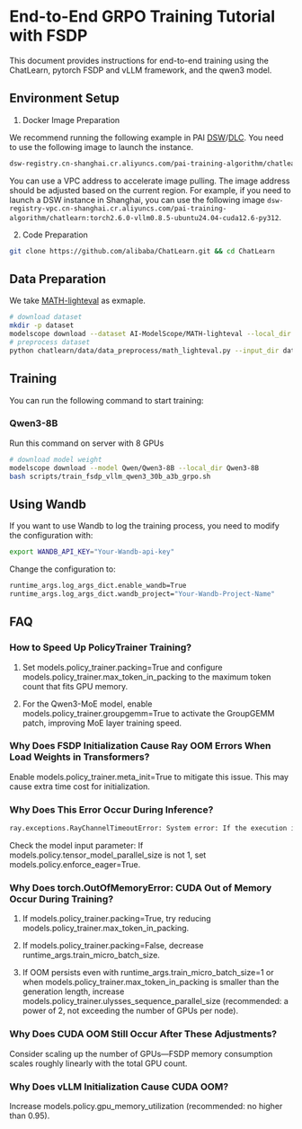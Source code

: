 # End-to-End GRPO Training Tutorial with FSDP

This document provides instructions for end-to-end training using the ChatLearn, pytorch FSDP and vLLM framework, and the qwen3 model.

## Environment Setup
1. Docker Image Preparation

We recommend running the following example in PAI [DSW](https://help.aliyun.com/zh/pai/user-guide/create-and-manage-dsw-instances/)/[DLC](https://help.aliyun.com/zh/pai/user-guide/create-a-training-task?spm=a2c4g.11186623.help-menu-30347.d_3_3_5_5.2dfb1925l3QjwG). You need to use the following image to launch the instance.
```bash
dsw-registry.cn-shanghai.cr.aliyuncs.com/pai-training-algorithm/chatlearn:torch2.6.0-vllm0.8.5-ubuntu24.04-cuda12.6-py312
```

You can use a VPC address to accelerate image pulling. The image address should be adjusted based on the current region. For example, if you need to launch a DSW instance in Shanghai, you can use the following image `dsw-registry-vpc.cn-shanghai.cr.aliyuncs.com/pai-training-algorithm/chatlearn:torch2.6.0-vllm0.8.5-ubuntu24.04-cuda12.6-py312`.

2. Code Preparation

```bash
git clone https://github.com/alibaba/ChatLearn.git && cd ChatLearn
```

## Data Preparation
We take [MATH-lighteval](https://www.modelscope.cn/datasets/AI-ModelScope/MATH-lighteval) as exmaple.
```bash
# download dataset
mkdir -p dataset
modelscope download --dataset AI-ModelScope/MATH-lighteval --local_dir dataset/MATH-lighteval
# preprocess dataset
python chatlearn/data/data_preprocess/math_lighteval.py --input_dir dataset/MATH-lighteval --local_dir dataset/MATH-lighteval
```

## Training
You can run the following command to start training:

### Qwen3-8B
Run this command on server with 8 GPUs
```bash
# download model weight
modelscope download --model Qwen/Qwen3-8B --local_dir Qwen3-8B
bash scripts/train_fsdp_vllm_qwen3_30b_a3b_grpo.sh
```

## Using Wandb
If you want to use Wandb to log the training process, you need to modify the configuration with: 
```bash
export WANDB_API_KEY="Your-Wandb-api-key"
```
Change the configuration to:
```bash
runtime_args.log_args_dict.enable_wandb=True
runtime_args.log_args_dict.wandb_project="Your-Wandb-Project-Name"
```

## FAQ
### How to Speed Up PolicyTrainer Training?
1. Set models.policy_trainer.packing=True and configure models.policy_trainer.max_token_in_packing to the maximum token count that fits GPU memory.

2. For the Qwen3-MoE model, enable models.policy_trainer.groupgemm=True to activate the GroupGEMM patch, improving MoE layer training speed.

### Why Does FSDP Initialization Cause Ray OOM Errors When Load Weights in Transformers?
Enable models.policy_trainer.meta_init=True to mitigate this issue. This may cause extra time cost for initialization.

### Why Does This Error Occur During Inference?
```bash
ray.exceptions.RayChannelTimeoutError: System error: If the execution is expected to take a long time, increase RAY_CGRAPH_get_timeout which is currently 10 seconds. Otherwise, this may indicate that the execution is hanging.
```
Check the model input parameter: If models.policy.tensor_model_parallel_size is not 1, set models.policy.enforce_eager=True.

### Why Does torch.OutOfMemoryError: CUDA Out of Memory Occur During Training?
1. If models.policy_trainer.packing=True, try reducing models.policy_trainer.max_token_in_packing.

2. If models.policy_trainer.packing=False, decrease runtime_args.train_micro_batch_size.

3. If OOM persists even with runtime_args.train_micro_batch_size=1 or when models.policy_trainer.max_token_in_packing is smaller than the generation length, increase models.policy_trainer.ulysses_sequence_parallel_size (recommended: a power of 2, not exceeding the number of GPUs per node).


### Why Does CUDA OOM Still Occur After These Adjustments?
Consider scaling up the number of GPUs—FSDP memory consumption scales roughly linearly with the total GPU count.

### Why Does vLLM Initialization Cause CUDA OOM?
Increase models.policy.gpu_memory_utilization (recommended: no higher than 0.95).
